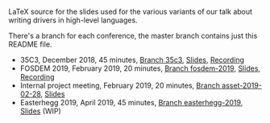 LaTeX source for the slides used for the various variants of our talk about writing drivers in high-level languages.

There's a branch for each conference, the master branch contains just this README file.

* 35C3, December 2018, 45 minutes, [Branch 35c3](https://github.com/emmericp/talk-drivers-in-high-level-languages/tree/35c3), [Slides](https://github.com/emmericp/talk-drivers-in-high-level-languages/blob/35c3/slides.pdf), [Recording](https://media.ccc.de/v/35c3-9670-safe_and_secure_drivers_in_high-level_languages)
* FOSDEM 2019, February 2019, 20 minutes, [Branch fosdem-2019](https://github.com/emmericp/talk-drivers-in-high-level-languages/tree/fosdem-2019), [Slides](https://github.com/emmericp/talk-drivers-in-high-level-languages/blob/fosdem-2019/slides.pdf), [Recording](https://fosdem.org/2019/schedule/event/writing_network_drivers_in_high_level_languages/)
* Internal project meeting, February 2019, 20 minutes, [Branch asset-2019-02-28](https://github.com/emmericp/talk-drivers-in-high-level-languages/tree/asset-2019-02-28), [Slides](https://github.com/emmericp/talk-drivers-in-high-level-languages/blob/asset-2019-02-28/slides.pdf)
* Easterhegg 2019, April 2019, 45 minutes, [Branch easterhegg-2019](https://github.com/emmericp/talk-drivers-in-high-level-languages/tree/easterhegg-2019), [Slides](https://github.com/emmericp/blob/easterhegg-2019/slides.pdf) (WIP)

